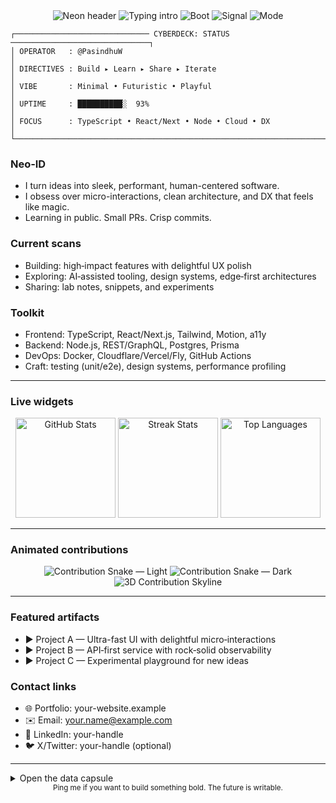 <!--
GitHub Profile README for @PasindhuW
How to use:
1) Create a public repo named exactly "PasindhuW".
2) Put this README.md at the root of that repo.
3) Add the two workflows in .github/workflows/ to enable live animations (snake + 3D graph).
-->

<div align="center">

  <!-- Holo-banner (animated header) -->
  <img src="https://capsule-render.vercel.app/api?type=venom&height=210&fontColor=00F0FF&color=0:0A0F1E,100:1A2A3A&text=PasindhuW%20%7C%20Neon%20Cyberdeck&desc=Building%20sleek%20%2B%20futuristic%20experiences&descAlignY=72&animation=fadeIn&fontAlignY=38&fontAlign=50" alt="Neon header" />

  <!-- Typing intro -->
  <img src="https://readme-typing-svg.demolab.com?font=JetBrains+Mono&weight=700&size=22&duration=2600&pause=700&color=00F0FF&center=true&vCenter=true&width=900&lines=Full‑stack+developer;Futuristic+UI+%26+DX+craftsman;Open‑source+%26+AI+explorer;Shipping+clean%2C+delightful+code" alt="Typing intro" />

  <!-- Status beacons -->
  <img src="https://img.shields.io/badge/BOOT-ONLINE-00F0FF?style=for-the-badge&labelColor=0A0F1E&color=00F0FF" alt="Boot" />
  <img src="https://img.shields.io/badge/SIGNAL-STABLE-7CFC00?style=for-the-badge&labelColor=0A0F1E&color=7CFC00" alt="Signal" />
  <img src="https://img.shields.io/badge/MODE-NEON%20GRID-9B59B6?style=for-the-badge&labelColor=0A0F1E&color=9B59B6" alt="Mode" />

</div>

```ansi
┌────────────────────────────── CYBERDECK: STATUS ───────────────────────────────┐
│ OPERATOR   : @PasindhuW                                                        │
│ DIRECTIVES : Build ▸ Learn ▸ Share ▸ Iterate                                   │
│ VIBE       : Minimal • Futuristic • Playful                                    │
│ UPTIME     : ██████████░  93%                                                  │
│ FOCUS      : TypeScript • React/Next • Node • Cloud • DX                       │
└────────────────────────────────────────────────────────────────────────────────┘
```

### Neo‑ID
- I turn ideas into sleek, performant, human-centered software.
- I obsess over micro-interactions, clean architecture, and DX that feels like magic.
- Learning in public. Small PRs. Crisp commits.

### Current scans
- Building: high‑impact features with delightful UX polish
- Exploring: AI‑assisted tooling, design systems, edge‑first architectures
- Sharing: lab notes, snippets, and experiments

### Toolkit
- Frontend: TypeScript, React/Next.js, Tailwind, Motion, a11y
- Backend: Node.js, REST/GraphQL, Postgres, Prisma
- DevOps: Docker, Cloudflare/Vercel/Fly, GitHub Actions
- Craft: testing (unit/e2e), design systems, performance profiling

---

### Live widgets

<div align="center">

  <!-- GitHub stats -->
  <img height="160" src="https://github-readme-stats.vercel.app/api?username=PasindhuW&show_icons=true&theme=radical&hide_border=true&bg_color=0A0F1E&title_color=00F0FF&icon_color=00F0FF&text_color=C9D1D9" alt="GitHub Stats" />
  <img height="160" src="https://github-readme-streak-stats.herokuapp.com?user=PasindhuW&theme=radical&hide_border=true&background=0A0F1E&ring=00F0FF&fire=FF00FF&currStreakLabel=00F0FF" alt="Streak Stats" />

  <!-- Top languages (optional, remove if you prefer cleaner look) -->
  <img height="160" src="https://github-readme-stats.vercel.app/api/top-langs/?username=PasindhuW&layout=compact&theme=radical&hide_border=true&bg_color=0A0F1E&title_color=00F0FF&text_color=C9D1D9" alt="Top Languages" />

</div>

---

### Animated contributions

<div align="center">
  <!-- Snake (auto-updates daily via workflow) -->
  <img src="https://raw.githubusercontent.com/PasindhuW/PasindhuW/output/snake.svg#gh-light-mode-only" alt="Contribution Snake — Light" />
  <img src="https://raw.githubusercontent.com/PasindhuW/PasindhuW/output/snake-dark.svg#gh-dark-mode-only" alt="Contribution Snake — Dark" />

  <!-- 3D contribution skyline (auto-updates daily via workflow) -->
  <!-- Will appear after the first workflow run -->
  <img src="./profile-3d-contrib/profile-night-rainbow.svg" alt="3D Contribution Skyline" />
</div>

---

### Featured artifacts
- ▶ Project A — Ultra-fast UI with delightful micro‑interactions
- ▶ Project B — API‑first service with rock‑solid observability
- ▶ Project C — Experimental playground for new ideas

### Contact links
- 🌐 Portfolio: your-website.example
- ✉️ Email: your.name@example.com
- 💼 LinkedIn: your-handle
- 🐦 X/Twitter: your-handle (optional)

---

<details>
<summary>Open the data capsule</summary>

```json
{
  "handle": "PasindhuW",
  "prime_directives": ["build", "learn", "share", "iterate"],
  "interests": ["design systems", "developer experience", "a11y", "performance"],
  "values": ["clarity", "craft", "curiosity", "consistency"]
}
```

</details>

<div align="center">
  <sub>Ping me if you want to build something bold. The future is writable.</sub>
</div>
